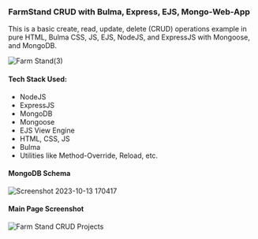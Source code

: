 ### FarmStand CRUD with Bulma, Express, EJS, Mongo-Web-App

This is a basic create, read, update, delete (CRUD) operations example in pure HTML, Bulma CSS, JS, EJS, NodeJS, and ExpressJS with Mongoose, and MongoDB.

![Farm Stand(3)](https://github.com/shtanriverdi/FarmStand-CRUD-with-Bulma-Express-EJS-Mongo-Web-App/assets/36234545/996197c5-4aa5-493e-9605-ca9f4a274377)

#### Tech Stack Used:
- NodeJS
- ExpressJS
- MongoDB
- Mongoose
- EJS View Engine
- HTML, CSS, JS
- Bulma
- Utilities like Method-Override, Reload, etc.

#### MongoDB Schema
![Screenshot 2023-10-13 170417](https://github.com/shtanriverdi/FarmStand-CRUD-with-Bulma-Express-EJS-Mongo-Web-App/assets/36234545/6e0ad7f8-b4cb-42fa-b6c8-4914093f7f1e)
 
#### Main Page Screenshot
![Farm Stand CRUD Projects](https://github.com/shtanriverdi/FarmStand-CRUD-with-Bulma-Express-EJS-Mongo-Web-App/assets/36234545/00e67377-b095-44ca-817d-75f3e0bd4b5c)
